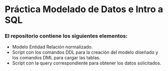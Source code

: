 # Práctica Modelado de Datos e Intro a SQL

### El repositorio contiene los siguientes elementos:

- Modelo Entidad Relación normalizado.
- Script con los comandos DDL para la creación del modelo diseñado y los comandos DML para cargar las tablas.
- Script con la query correspondiente para obtener los datos solicitados. 
